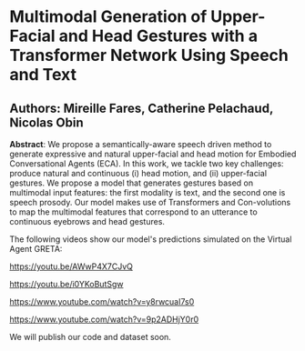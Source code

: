 # Multimodal Generation of Upper-Facial and Head Gestures with a Transformer Network Using Speech and Text
## Authors: Mireille Fares, Catherine Pelachaud, Nicolas Obin

**Abstract**: We  propose  a  semantically-aware  speech  driven  method  to generate expressive and natural upper-facial and head motion for Embodied Conversational Agents (ECA). In this work, we tackle two key challenges: produce natural and continuous (i) head  motion,  and  (ii)  upper-facial  gestures.   We  propose  a model that generates gestures based on multimodal input features:  the first modality is text, and the second one is speech prosody.   Our  model  makes  use  of  Transformers  and  Con-volutions to map the multimodal features that correspond to an utterance to continuous eyebrows and head gestures. 


The following videos show our model's predictions simulated on the Virtual Agent GRETA:

https://youtu.be/AWwP4X7CJvQ

https://youtu.be/i0YKoButSgw

https://www.youtube.com/watch?v=y8rwcuaI7s0

https://www.youtube.com/watch?v=9p2ADHjY0r0



We will publish our code and dataset soon.
